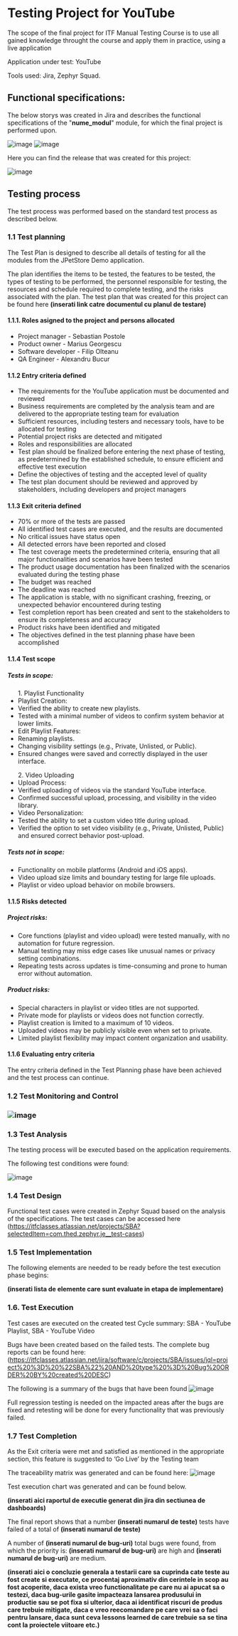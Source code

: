 <h1>Testing Project for YouTube</h1>

The scope of the final project for ITF Manual Testing Course is to use all gained knowledge throught the course and apply them in practice, using a live application

Application under test: YouTube

Tools used: Jira, Zephyr Squad.

<h2>Functional specifications:</h2>

The below storys was created in Jira and describes the functional specifications of the "**nume_modul**" module, for which the final project is performed upon.

![image](https://github.com/user-attachments/assets/48be5a9e-5d78-473c-9aa7-f5535526c50b)
![image](https://github.com/user-attachments/assets/8509ab18-9db7-4446-bda8-33e96bd35251)




Here you can find the release that was created for this project:

![image](https://github.com/user-attachments/assets/d6dcbd49-3748-460a-9186-94b34bfc981e)



<h2>Testing process</h2>

The test process was performed based on the standard test process as described below.

<h3>1.1 Test planning</h3>

The Test Plan is designed to describe all details of testing for all the modules from the JPetStore Demo application.

The plan identifies the items to be tested, the features to be tested, the types of testing to be performed, the personnel responsible for testing, the resources and schedule required to complete testing, and the risks associated with the plan. The test plan that was created for this project can be found here **(inserati link catre documentul cu planul de testare)**

<h4>1.1.1. Roles asigned to the project and persons allocated</h4>

<ul>
  <li>Project manager - Sebastian Postole</li> 
  <li>Product owner - Marius Georgescu</li>
  <li>Software developer - Filip Olteanu</li>
  <li>QA Engineer - Alexandru Bucur</li>
</ul>

<h4> 1.1.2 Entry criteria defined </h4>
<ul>
<li>The requirements for the YouTube application must be documented and reviewed</li> 
<li>Business requirements are completed by the analysis team and are delivered to the appropriate testing team for evaluation</li> 
<li>Sufficient resources, including testers and necessary tools, have to be allocated for testing</li> 
<li>Potential project risks are detected and mitigated</li> 
<li>Roles and responsibilities are allocated</li> 
<li>Test plan should be finalized before entering the next phase of testing, as predetermined by the established schedule, to ensure efficient and effective test execution</li> 
<li>Define the objectives of testing and the accepted level of quality</li> 
<li>The test plan document should be reviewed and approved by stakeholders, including developers and project managers</li> 
</ul>
<h4> 1.1.3 Exit criteria defined </h4>
<ul>
<li>70% or more of the tests are passed</li> 
<li>All identified test cases are executed, and the results are documented</li> 
<li>No critical issues have status open</li> 
<li>All detected errors have been reported and closed</li> 
<li>The test coverage meets the predetermined criteria, ensuring that all major functionalities and scenarios have been tested</li> 
<li>The product usage documentation has been finalized with the scenarios evaluated during the testing phase</li> 
<li>The budget was reached</li> 
<li>The deadline was reached</li> 
<li>The application is stable, with no significant crashing, freezing, or unexpected behavior encountered during testing</li> 
<li>Test completion report has been created and sent to the stakeholders to ensure its completeness and accuracy</li> 
<li>Product risks have been identified and mitigated</li> 
<li>The objectives defined in the test planning phase have been accomplished</li> 
</ul>
<h4> 1.1.4 Test scope</h4>

<h5> Tests in scope: </h5>
<ul>
1. Playlist Functionality
<li>Playlist Creation:</li>
 <li>Verified the ability to create new playlists.</li>
 <li>Tested with a minimal number of videos to confirm system behavior at lower limits.</li>
<li>Edit Playlist Features:</li>
 <li>Renaming playlists.</li>
 <li>Changing visibility settings (e.g., Private, Unlisted, or Public).</li>
 <li>Ensured changes were saved and correctly displayed in the user interface.</li>
</ul>
<ul>
2. Video Uploading
<li>Upload Process:</li>
 <li>Verified uploading of videos via the standard YouTube interface.</li>
 <li>Confirmed successful upload, processing, and visibility in the video library.</li>
<li>Video Personalization:</li>
 <li>Tested the ability to set a custom video title during upload.</li>
 <li>Verified the option to set video visibility (e.g., Private, Unlisted, Public) and ensured correct behavior post-upload.</li>
</ul>


<h5>Tests not in scope: </h5>
<ul>
<li>Functionality on mobile platforms (Android and iOS apps).</li>
<li>Video upload size limits and boundary testing for large file uploads.</li>
<li>Playlist or video upload behavior on mobile browsers.</li>
</ul>

<h4>1.1.5 Risks detected</h4>

<h5>Project risks:</h5>
<ul>
<li>Core functions (playlist and video upload) were tested manually, with no automation for future regression.</li>
<li>Manual testing may miss edge cases like unusual names or privacy setting combinations.</li>
<li>Repeating tests across updates is time-consuming and prone to human error without automation.</li>
</ul>
<h5> Product risks: </h5>
<ul>
<li>Special characters in playlist or video titles are not supported.</li>
<li>Private mode for playlists or videos does not function correctly.</li>
<li>Playlist creation is limited to a maximum of 10 videos.</li>
<li>Uploaded videos may be publicly visible even when set to private.</li>
<li>Limited playlist flexibility may impact content organization and usability.</li>
</ul>

<h4>1.1.6 Evaluating entry criteria</h4>

The entry criteria defined in the Test Planning phase have been achieved and the test process can continue.

<h3>1.2 Test Monitoring and Control<h3>

![image](https://github.com/user-attachments/assets/6dea2090-ffab-4e97-853c-b5d5b9e746d6)


<h3> 1.3 Test Analysis </h3>
The testing process will be executed based on the application requirements. 

The following test conditions were found: <br>

![image](https://github.com/user-attachments/assets/e5c26a34-bd4f-4353-8154-c614ac405f0e)


<h3>1.4 Test Design</h3>

Functional test cases were created in Zephyr Squad based on the analysis of the specifications. The test cases can be accessed here (https://itfclasses.atlassian.net/projects/SBA?selectedItem=com.thed.zephyr.je__test-cases)

<h3>1.5 Test Implementation</h3>

The following elements are needed to be ready before the test execution phase begins:

**(inserati lista de elemente care sunt evaluate in etapa de implementare)**

<h3>1.6. Test Execution </h3>

Test cases are executed on the created test Cycle summary: SBA - YouTube Playlist, SBA - YouTube Video

Bugs have been created based on the failed tests. The complete bug reports can be found here: (https://itfclasses.atlassian.net/jira/software/c/projects/SBA/issues/jql=project%20%3D%20%22SBA%22%20AND%20type%20%3D%20Bug%20ORDER%20BY%20created%20DESC)

The following is a summary of the bugs that have been found
![image](https://github.com/user-attachments/assets/fb7ba0fc-bafc-42bf-beeb-8f178bcc4a11)


Full regression testing is needed on the impacted areas after the bugs are fixed and retesting will be done for every functionality that was previously failed.

<h3> 1.7 Test Completion</h3>
As the Exit criteria were met and satisfied as mentioned in the appropriate section, this feature is suggested to ‘Go Live’ by the Testing team

The traceability matrix was generated and can be found here: 
![image](https://github.com/user-attachments/assets/9c79a08b-bdfe-484d-8134-14523f49fc25)


Test execution chart was generated and can be found below. 

**(inserati aici raportul de executie generat din jira din sectiunea de dashboards)**

The final report shows that a number **(inserati numarul de teste)** tests have failed of a total of **(inserati numarul de teste)**

A number of **(inserati numarul de bug-uri)** total bugs were found, from which the priority is: **(inserati numarul de bug-uri)** are high and **(inserati numarul de bug-uri)** are medium.

**(inserati aici o concluzie generala a testarii care sa cuprinda cate teste au fost create si executate, ce procentaj aproximativ din cerintele in scop au fost acoperite, daca exista vreo functionalitate pe care nu ai apucat sa o testezi, daca bug-urile gasite impacteaza lansarea produsului in productie sau se pot fixa si ulterior, daca ai identificat riscuri de produs care trebuie mitigate, daca e vreo reecomandare pe care vrei sa o faci pentru lansare, daca sunt ceva lessons learned de care trebuie sa se tina cont la proiectele viitoare etc.)**
